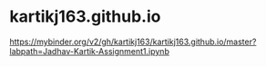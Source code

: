 # kartikj163.github.io

https://mybinder.org/v2/gh/kartikj163/kartikj163.github.io/master?labpath=Jadhav-Kartik-Assignment1.ipynb
